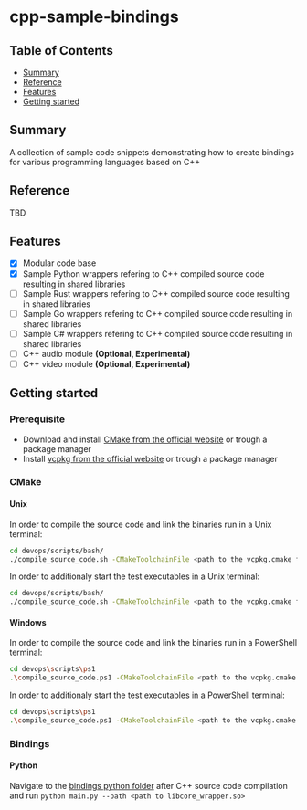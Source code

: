 # cpp-sample-bindings

## Table of Contents

+ [Summary](#summary)
+ [Reference](#reference)
+ [Features](#features)
+ [Getting started](#getting-started)

## Summary

A collection of sample code snippets demonstrating how to create bindings for various programming languages based on C++

## Reference

TBD

## Features

- [x] Modular code base
- [x] Sample Python wrappers refering to C++ compiled source code   resulting in shared libraries 
- [ ] Sample Rust wrappers refering to C++ compiled source code resulting in shared libraries 
- [ ] Sample Go wrappers refering to C++ compiled source code resulting in shared libraries 
- [ ] Sample C# wrappers refering to C++ compiled source code resulting in shared libraries
- [ ] C++ audio module **(Optional, Experimental)**
- [ ] C++ video module **(Optional, Experimental)**

## Getting started

### Prerequisite

- Download and install [CMake from the official website](https://cmake.org/download/)  or trough a package manager
- Install [vcpkg from the official website](https://vcpkg.io/en/getting-started.html) or trough a package manager

### CMake

#### Unix

In order to compile the source code and link the binaries run in a Unix terminal:

```sh
cd devops/scripts/bash/
./compile_source_code.sh -CMakeToolchainFile <path to the vcpkg.cmake file>
```

In order to additionaly start the test executables in a Unix terminal: 

```sh
cd devops/scripts/bash/
./compile_source_code.sh -CMakeToolchainFile <path to the vcpkg.cmake file> -RunTests
```

#### Windows

In order to compile the source code and link the binaries run in a PowerShell terminal:

```sh
cd devops\scripts\ps1
.\compile_source_code.ps1 -CMakeToolchainFile <path to the vcpkg.cmake file>
```

In order to additionaly start the test executables in a PowerShell terminal: 

```sh
cd devops\scripts\ps1
.\compile_source_code.ps1 -CMakeToolchainFile <path to the vcpkg.cmake file> -RunTests
```

### Bindings

#### Python 

Navigate to the [bindings python folder](./bindings/python) after C++ source code compilation and run `python main.py --path <path to libcore_wrapper.so>`